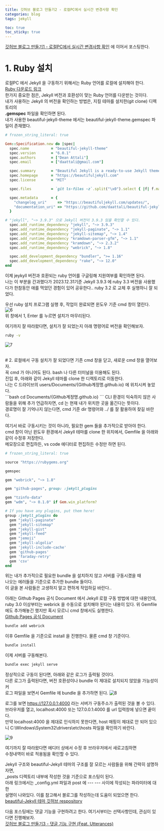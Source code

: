 ```yaml
---
title: 깃허브 블로그 만들기2 - 로컬PC에서 실시간 변경사항 확인
categories: blog
tags: jekyll

toc: true
toc_sticky: true
---
```

[깃허브 블로그 만들기1 - 로컬PC에서 실시간 변경사항 확인](https://isckd.github.io/blog/make-github-blog(1)) 에 이어서 포스팅한다.
# 1. Ruby 설치
로컬PC 에서 Jekyll 을 구동하기 위해서는 Ruby 언어를 로컬에 설치해야 한다. <br>
[Ruby 다운로드 링크](https://rubyinstaller.org/downloads/) <br>
한가지 중요한 점은, Jekyll 버전과 호환성이 맞는 Ruby 언어를 다운받는 것이다. <br>
내가 사용하는 Jekyll 의 버전을 확인하는 방법은, 지킬 테마를 설치한(git clone) 디렉토리의 <br>
**.gemspec** 파일을 확인하면 된다. <br>
내가 사용한 beautiful-jekyll-theme 에서는 beautiful-jekyll-theme.gemspec 파일이 존재했다.

```ruby
# frozen_string_literal: true

Gem::Specification.new do |spec|
  spec.name          = "beautiful-jekyll-theme"
  spec.version       = "6.0.1"
  spec.authors       = ["Dean Attali"]
  spec.email         = ["daattali@gmail.com"]

  spec.summary       = "Beautiful Jekyll is a ready-to-use Jekyll theme to help you create an awesome website quickly. Perfect for personal blogs or simple project websites, with a focus on responsive and clean design."
  spec.homepage      = "https://beautifuljekyll.com"
  spec.license       = "MIT"

  spec.files         = `git ls-files -z`.split("\x0").select { |f| f.match(%r{^(assets|_layouts|_includes|LICENSE|README|feed|404|_data|tags|staticman)}i) }

  spec.metadata      = {
    "changelog_uri"     => "https://beautifuljekyll.com/updates/",
    "documentation_uri" => "https://github.com/daattali/beautiful-jekyll#readme"
  }

# "jekyll", "~> 3.9.3" 으로 Jekyll 버전이 3.9.3 임을 확인할 수 있다.
  spec.add_runtime_dependency "jekyll", "~> 3.9.3"
  spec.add_runtime_dependency "jekyll-paginate", "~> 1.1"
  spec.add_runtime_dependency "jekyll-sitemap", "~> 1.4"
  spec.add_runtime_dependency "kramdown-parser-gfm", "~> 1.1"
  spec.add_runtime_dependency "kramdown", "~> 2.3.2"
  spec.add_runtime_dependency "webrick", "~> 1.8"

  spec.add_development_dependency "bundler", ">= 1.16"
  spec.add_development_dependency "rake", "~> 12.0"
end
```

이제 jeykyll 버전과 호환되는 ruby 언어를 구글링해 지원여부를 확인하면 된다. <br>
나는 이 부분을 간과했다가 2023.12.31기준 Jekyll 3.9.3 에 ruby 3.3 버전을 사용했다가 한참동안 애를 먹었던 경험이 있어 공유한다.. ruby 3.2 로 교체 후 실행하니 잘 되었다.<br>

우선 ruby 설치 프로그램 실행 후, 작업이 완료되면 윈도우 기준 cmd 창이 열린다. <br>
![6](https://github.com/isckd/blog-comment/assets/100770637/06713f07-bb2a-45cf-b4e1-74f40e9e51ab)<br>
위 창에서 1, Enter 를 누르면 설치가 마무리된다.

여기까지 잘 따라왔다면, 설치가 잘 되었는지 아래 명령어로 버전을 확인해보자.
```bash
ruby -v
```
![7](https://github.com/isckd/blog-comment/assets/100770637/d5c9b639-e137-4e03-9226-9d36130bc72e)

<br>
# 2. 로컬에서 구동
설치가 잘 되었다면 기존 cmd 창을 닫고, 새로운 cmd 창을 열어보자. <br>
꼭 cmd 가 아니어도 된다. bash 나 다른 터미널을 이용해도 된다. <br>
진입 후, 아래와 같이 Jekyll 테마를 clone 한 디렉토리로 이동한다.<br>
나는 C 드라이브의 users/Documents/{Github계정명.github.io} 에 위치시켜 놓았다.<br>
```bash
cd Documents/{Github계정명.github.io}
```
CLI 환경이 익숙하지 않은 사람들을 위해 추가 언급하자면, cd 는 현재 내가 위치한 곳을 옮긴다는 뜻이다. <br>
경로명이 잘 기억나지 않는다면, cmd 기준 dir 명령어와 ../ 를 잘 활용하여 찾길 바란다. <br>

여기서 바로 구동시키는 것이 아니라, 필요한 gem 들을 추가적으로 받아야 한다.<br>
cmd 창이 아닌 윈도우 환경에서 Jekyll 테마를 clone 한 위치에서, Gemfile 을 아래와 같이 수정후 저장한다. <br>
메모장으로 편집하든, vs code 에디터로 편집하든 수정만 하면 된다.
```ruby
# frozen_string_literal: true

source "https://rubygems.org"

gemspec

gem "webrick", "~> 1.8"

gem "github-pages", group: :jekyll_plugins

gem "tzinfo-data"
gem "wdm", "~> 0.1.0" if Gem.win_platform?

# If you have any plugins, put them here!
group :jekyll_plugins do
  gem "jekyll-paginate"
  gem "jekyll-sitemap"
  gem "jekyll-gist"
  gem "jekyll-feed"
  gem "jemoji"
  gem "jekyll-algolia"
  gem 'jekyll-include-cache'
  gem 'github-pages'
  gem 'faraday-retry'
  gem 'csv'
end
```
위는 내가 추가적으로 필요한 bundle 을 설치하지 않고 서버를 구동시켰을 때 <br>
나오는 에러들을 기준으로 추가한 bundle 들이다.<br>
이 글을 본 사람들은 고생하지 말고 편하게 작업하길 바란다..<br>

아래는 Github Pages 공식 Document 에서 Jekyll 로컬 구동 방법에 대한 내용인데, <br>
ruby 3.0 이상부터는 webrick 을 수동으로 설치해야 된다는 내용이 있다.
위 Gemfile 에도 추가해놓긴 했지만 혹시 모르니 cmd 창에서도 실행한다.<br>
[Github Pages 공식 Document](https://docs.github.com/ko/pages/setting-up-a-github-pages-site-with-jekyll/testing-your-github-pages-site-locally-with-jekyll)
```bash
bundle add webrick
```
이후 Gemfile 을 기준으로 install 을 진행한다. 물론 cmd 창 기준이다.
```bash
bundle install
```
이제 서버를 구동해본다.
```bash
bundle exec jekyll serve
```
정상적으로 구동이 된다면, 아래와 같은 로그가 출력될 것이다. <br>
다른 로그가 출력된다면, 버전 호환성이나 bundle 이 제대로 설치되지 않았을 가능성이 커<br>
로그 파일을 보면서 Gemfile 에 bundle 을 추가하면 된다.
![8](https://github.com/isckd/blog-comment/assets/100770637/80fca010-01e2-4ba8-a444-6797564c2d8a)

로그를 보면 https://127.0.0.1:4000 라는 서버가 구동주소가 출력된 것을 볼 수 있다. <br>
브라우저를 열고, localhost:4000 또는 127.0.0.1:4000 를 url 입력창에 넣으면 끝이다. <br>
만약 localhost:4000 을 제대로 인식하지 못한다면, host 매핑이 제대로 안 되어 있으니
C:\Windows\System32\drivers\etc\hosts 파일을 확인하기 바란다. <br>

![9](https://github.com/isckd/blog-comment/assets/100770637/1b8eba67-983f-401c-95e9-45d3c1ea6d06)

여기까지 잘 따라왔다면 에디터 상에서 수정 후 브라우저에서 새로고침하면<br>
수정내역이 바로 적용됨을 확인할 수 있다.

Jekyll 구조와 beautiful-Jekyll 테마의 구조를 잘 모르는 사람들을 위해 간략히 설명하자면, <br>
_posts 디렉토리 내부에 작성한 것을 기준으로 포스팅이 된다. <br>
아래 링크에서는 _config.yml 파일과 post 에 --- --- 사이에 작성되는 파라미터에 대한<br>
설명이 나와있다. 이를 참고해서 블로그를 작성하는데 도움이 되었으면 한다. <br>
[beautiful-Jekyll 테마 깃허브 respository](https://github.com/daattali/beautiful-jekyll)

다음 포스팅에는 댓글 기능을 구현하려고 한다. 여기서부터는 선택사항인데, 관심이 있다면 진행해보자.<br>
[깃허브 블로그 만들기3 - 댓글 기능 구현 (Feat. Utterances)](https://isckd.github.io/blog/make-github-blog(3))